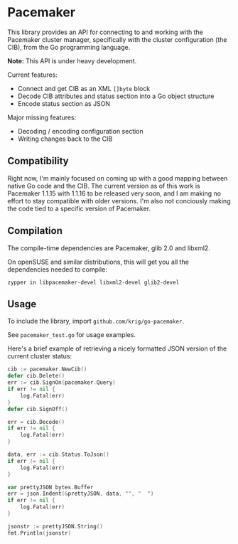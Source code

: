 # Pacemaker

This library provides an API for connecting to and working with the
Pacemaker cluster manager, specifically with the cluster configuration
(the CIB), from the Go programming language.

**Note:** This API is under heavy development.

Current features:

* Connect and get CIB as an XML `[]byte` block
* Decode CIB attributes and status section into a Go object structure
* Encode status section as JSON

Major missing features:

* Decoding / encoding configuration section
* Writing changes back to the CIB

## Compatibility

Right now, I'm mainly focused on coming up with a good mapping between
native Go code and the CIB. The current version as of this work is
Pacemaker 1.1.15 with 1.1.16 to be released very soon, and I am making
no effort to stay compatible with older versions. I'm also not
conciously making the code tied to a specific version of Pacemaker.

## Compilation

The compile-time dependencies are Pacemaker, glib 2.0 and libxml2.

On openSUSE and similar distributions, this will get you all the
dependencies needed to compile:

    zypper in libpacemaker-devel libxml2-devel glib2-devel

## Usage

To include the library, import `github.com/krig/go-pacemaker`.

See `pacemaker_test.go` for usage examples.

Here's a brief example of retrieving a nicely formatted JSON version
of the current cluster status:

```go
cib := pacemaker.NewCib()
defer cib.Delete()
err := cib.SignOn(pacemaker.Query)
if err != nil {
    log.Fatal(err)
}
defer cib.SignOff()

err = cib.Decode()
if err != nil {
    log.Fatal(err)
}

data, err := cib.Status.ToJson()
if err != nil {
    log.Fatal(err)
}

var prettyJSON bytes.Buffer
err = json.Indent(&prettyJSON, data, "", "  ")
if err != nil {
    log.Fatal(err)
}

jsonstr := prettyJSON.String()
fmt.Println(jsonstr)
```

